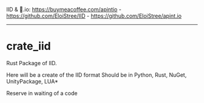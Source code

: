 IID & 🍺.io: https://buymeacoffee.com/apintio - https://github.com/EloiStree/IID - https://github.com/EloiStree/apint.io

--------------------------------------


# crate_iid
Rust Package of IID.

Here will be a create of the IID format
Should be in Python, Rust, NuGet, UnityPackage, LUA*

Reserve in waiting of a code
